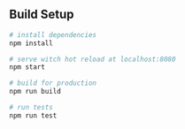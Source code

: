 ## Build Setup

``` bash
# install dependencies
npm install 

# serve witch hot reload at localhost:8080
npm start

# build for production
npm run build

# run tests
npm run test
```

